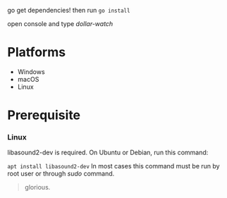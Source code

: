 go get dependencies!
then
run `go install`

open console and type *dollar-watch*

# Platforms

- Windows
- macOS
- Linux

# Prerequisite
### Linux
libasound2-dev is required. On Ubuntu or Debian, run this command:

`apt install libasound2-dev`
In most cases this command must be run by root user or through *sudo* command.

> glorious.
